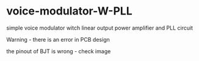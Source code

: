 # voice-modulator-W-PLL
simple voice modulator witch linear output power amplifier and PLL circuit

Warning - there is an error in PCB design

the pinout of BJT is wrong - check image
